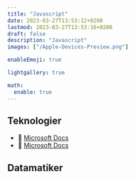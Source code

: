 ```yaml
---
title: "Javascript"
date: 2023-03-27T13:53:12+0200
lastmod: 2023-03-27T13:53:16+0200
draft: false
description: "Javascript"
images: ["/Apple-Devices-Preview.png"]

enableEmoji: true

lightgallery: true

math:
  enable: true
---
```

## Teknologier
* :rocket: [Microsoft Docs](csharp/)
* :rocket: [Microsoft Docs](blazor/)

## Datamatiker